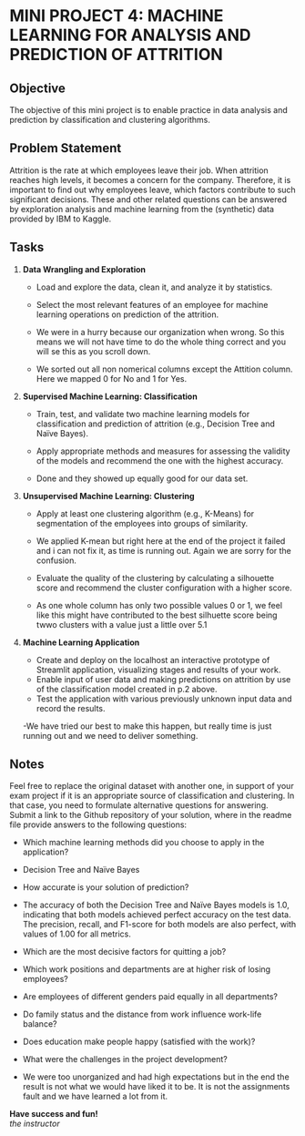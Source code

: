 # MINI PROJECT 4: MACHINE LEARNING FOR ANALYSIS AND PREDICTION OF ATTRITION

## Objective
The objective of this mini project is to enable practice in data analysis and prediction by classification and clustering algorithms.

## Problem Statement
Attrition is the rate at which employees leave their job. When attrition reaches high levels, it becomes a concern for the company. Therefore, it is important to find out why employees leave, which factors contribute to such significant decisions. These and other related questions can be answered by exploration analysis and machine learning from the (synthetic) data provided by IBM to Kaggle.

## Tasks
1. **Data Wrangling and Exploration**
   - Load and explore the data, clean it, and analyze it by statistics.
   - Select the most relevant features of an employee for machine learning operations on prediction of the attrition.

   - We were in a hurry because our organization when wrong. So this means we will not have time to do the whole thing correct and you will se this as you scroll down.

   - We sorted out all non nomerical columns except the Attition column. Here we mapped 0 for No and 1 for Yes.

2. **Supervised Machine Learning: Classification**
   - Train, test, and validate two machine learning models for classification and prediction of attrition (e.g., Decision Tree and Naïve Bayes).
   
   - Apply appropriate methods and measures for assessing the validity of the models and recommend the one with the highest accuracy.

   - Done and they showed up equally good for our data set.

3. **Unsupervised Machine Learning: Clustering**
   - Apply at least one clustering algorithm (e.g., K-Means) for segmentation of the employees into groups of similarity.

   - We applied K-mean but right here at the end of the project it failed and i can not fix it, as time is running out. Again we are sorry for the confusion.

   - Evaluate the quality of the clustering by calculating a silhouette score and recommend the cluster configuration with a higher score.

   - As one whole column has only two possible values 0 or 1, we feel like this might have contributed to the best silhuette score being twwo clusters with a value just a little over 5.1

4. **Machine Learning Application**
   - Create and deploy on the localhost an interactive prototype of Streamlit application, visualizing stages and results of your work.
   - Enable input of user data and making predictions on attrition by use of the classification model created in p.2 above.
   - Test the application with various previously unknown input data and record the results.

   -We have tried our best to make this happen, but really time is just running out and we need to deliver something.

## Notes
Feel free to replace the original dataset with another one, in support of your exam project if it is an appropriate source of classification and clustering. In that case, you need to formulate alternative questions for answering.
Submit a link to the Github repository of your solution, where in the readme file provide answers to the following questions:
- Which machine learning methods did you choose to apply in the application?

- Decision Tree and Naïve Bayes

- How accurate is your solution of prediction?

- The accuracy of both the Decision Tree and Naïve Bayes models is 1.0, indicating that both models achieved perfect accuracy on the test data. The precision, recall, and F1-score for both models are also perfect, with values of 1.00 for all metrics.

- Which are the most decisive factors for quitting a job?

- Which work positions and departments are at higher risk of losing employees?

- Are employees of different genders paid equally in all departments?

- Do family status and the distance from work influence work-life balance?

- Does education make people happy (satisfied with the work)?

- What were the challenges in the project development?

- We were too unorganized and had high expectations but in the end the result is not what we would have liked it to be.
It is not the assignments fault and we have learned a lot from it.

**Have success and fun!**  
*the instructor*
